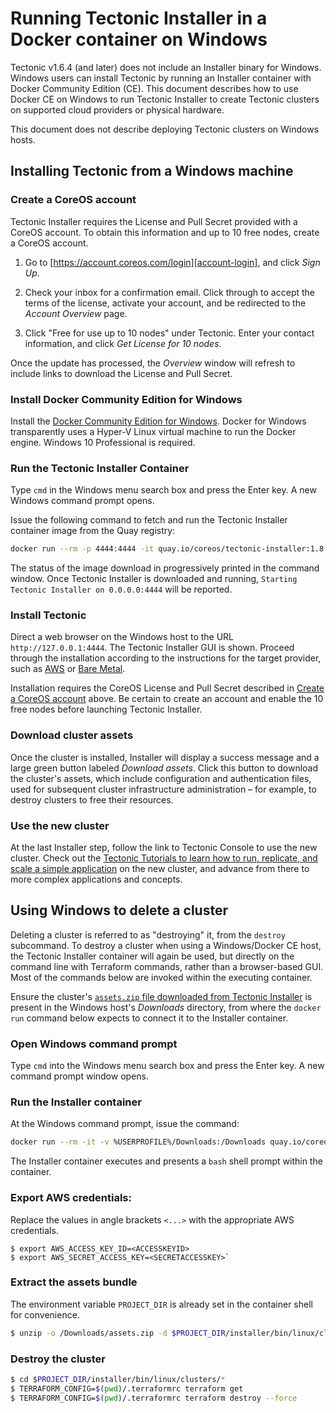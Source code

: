 # Running Tectonic Installer in a Docker container on Windows

Tectonic v1.6.4 (and later) does not include an Installer binary for Windows. Windows users can install Tectonic by running an Installer container with Docker Community Edition (CE). This document describes how to use Docker CE on Windows to run Tectonic Installer to create Tectonic clusters on supported cloud providers or physical hardware.

This document does not describe deploying Tectonic clusters on Windows hosts.

## Installing Tectonic from a Windows machine

### Create a CoreOS account

Tectonic Installer requires the License and Pull Secret provided with a CoreOS account. To obtain this information and up to 10 free nodes, create a CoreOS account.

1. Go to [https://account.coreos.com/login][account-login], and click *Sign Up*.

2. Check your inbox for a confirmation email. Click through to accept the terms of the license, activate your account, and be redirected to the *Account Overview* page.

3. Click "Free for use up to 10 nodes" under Tectonic. Enter your contact information, and click *Get License for 10 nodes*.

Once the update has processed, the *Overview* window will refresh to include links to download the License and Pull Secret.

### Install Docker Community Edition for Windows

Install the [Docker Community Edition for Windows][dce-win]. Docker for Windows transparently uses a Hyper-V Linux virtual machine to run the Docker engine. Windows 10 Professional is required.

### Run the Tectonic Installer Container

Type `cmd` in the Windows menu search box and press the Enter key. A new Windows command prompt opens.

Issue the following command to fetch and run the Tectonic Installer container image from the Quay registry:

```sh
docker run --rm -p 4444:4444 -it quay.io/coreos/tectonic-installer:1.8.9-tectonic.2 /go/src/github.com/coreos/tectonic-installer/installer/bin/linux/installer -open-browser=false -address 0.0.0.0:4444
```

The status of the image download in progressively printed in the command window. Once Tectonic Installer is downloaded and running, `Starting Tectonic Installer on 0.0.0.0:4444` will be reported.

### Install Tectonic

Direct a web browser on the Windows host to the URL `http://127.0.0.1:4444`. The Tectonic Installer GUI is shown. Proceed through the installation according to the instructions for the target provider, such as [AWS][aws-install] or [Bare Metal][bm-install].

Installation requires the CoreOS License and Pull Secret described in [Create a CoreOS account][create-coreos-acct] above. Be certain to create an account and enable the 10 free nodes before launching Tectonic Installer.

### Download cluster assets

Once the cluster is installed, Installer will display a success message and a large green button labeled *Download assets*. Click this button to download the cluster's assets, which include configuration and authentication files, used for subsequent cluster infrastructure administration – for example, to destroy clusters to free their resources.

### Use the new cluster

At the last Installer step, follow the link to Tectonic Console to use the new cluster. Check out the [Tectonic Tutorials to learn how to run, replicate, and scale a simple application][tut-firstapp] on the new cluster, and advance from there to more complex applications and concepts.

## Using Windows to delete a cluster

Deleting a cluster is referred to as "destroying" it, from the `destroy` subcommand. To destroy a cluster when using a Windows/Docker CE host, the Tectonic Installer container will again be used, but directly on the command line with Terraform commands, rather than a browser-based GUI. Most of the commands below are invoked within the executing container.

Ensure the cluster's [`assets.zip` file downloaded from Tectonic Installer][assets-anchor] is present in the Windows host's *Downloads* directory, from where the `docker run` command below expects to connect it to the Installer container.

### Open Windows command prompt

Type `cmd` into the Windows menu search box and press the Enter key. A new command prompt window opens.

### Run the Installer container

At the Windows command prompt, issue the command:

```sh
docker run --rm -it -v %USERPROFILE%/Downloads:/Downloads quay.io/coreos/tectonic-installer:1.8.9-tectonic.2 bash
```

The Installer container executes and presents a `bash` shell prompt within the container.

### Export AWS credentials:

Replace the values in angle brackets `<...>` with the appropriate AWS credentials.

```
$ export AWS_ACCESS_KEY_ID=<ACCESSKEYID>
$ export AWS_SECRET_ACCESS_KEY=<SECRETACCESSKEY>`
```

### Extract the assets bundle

The environment variable `PROJECT_DIR` is already set in the container shell for convenience.

```sh
$ unzip -o /Downloads/assets.zip -d $PROJECT_DIR/installer/bin/linux/clusters/
```

### Destroy the cluster

```sh
$ cd $PROJECT_DIR/installer/bin/linux/clusters/*
$ TERRAFORM_CONFIG=$(pwd)/.terraformrc terraform get
$ TERRAFORM_CONFIG=$(pwd)/.terraformrc terraform destroy --force
```


[account-login]: https://account.coreos.com/login
[assets-anchor]: #download-cluster-assets
[aws-install]: aws/index.md#step-2-install
[bm-install]: bare-metal/index.md
[create-coreos-acct]: #create-a-coreos-account
[dce-win]: https://store.docker.com/editions/community/docker-ce-desktop-windows
[tut-firstapp]: ../tutorials/azure/first-app.md
